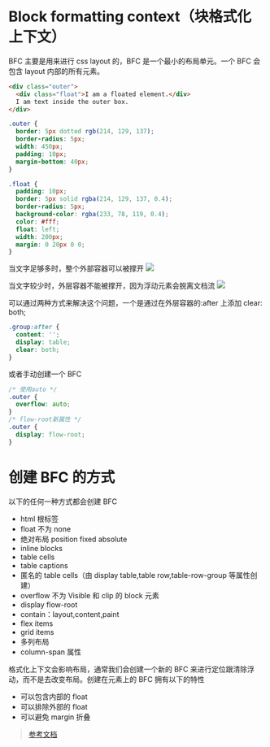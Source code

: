 # Block formatting context（块格式化上下文）

BFC 主要是用来进行 css layout 的，BFC 是一个最小的布局单元。一个 BFC 会包含 layout 内部的所有元素。

```html
<div class="outer">
  <div class="float">I am a floated element.</div>
  I am text inside the outer box.
</div>
```

```css
.outer {
  border: 5px dotted rgb(214, 129, 137);
  border-radius: 5px;
  width: 450px;
  padding: 10px;
  margin-bottom: 40px;
}

.float {
  padding: 10px;
  border: 5px solid rgba(214, 129, 137, 0.4);
  border-radius: 5px;
  background-color: rgba(233, 78, 119, 0.4);
  color: #fff;
  float: left;
  width: 200px;
  margin: 0 20px 0 0;
}
```

当文字足够多时，整个外部容器可以被撑开
![](https://cloud.netlifyusercontent.com/assets/344dbf88-fdf9-42bb-adb4-46f01eedd629/cf72a345-d837-4524-a9a7-47a75b281589/floats1-800w-opt.png)

当文字较少时，外层容器不能被撑开，因为浮动元素会脱离文档流
![](https://cloud.netlifyusercontent.com/assets/344dbf88-fdf9-42bb-adb4-46f01eedd629/f40fbaa1-771c-4655-82bb-d16ec1e4f447/floats2-800w-opt.png)

可以通过两种方式来解决这个问题，一个是通过在外层容器的:after 上添加 clear: both;

```css
.group:after {
  content: '';
  display: table;
  clear: both;
}
```

或者手动创建一个 BFC

```css
/* 使用auto */
.outer {
  overflow: auto;
}
/* flow-root新属性 */
.outer {
  display: flow-root;
}
```

# 创建 BFC 的方式

以下的任何一种方式都会创建 BFC

- html 根标签
- float 不为 none
- 绝对布局 position fixed absolute
- inline blocks
- table cells
- table captions
- 匿名的 table cells（由 display table,table row,table-row-group 等属性创建）
- overflow 不为 Visible 和 clip 的 block 元素
- display flow-root
- contain：layout,content,paint
- flex items
- grid items
- 多列布局
- column-span 属性


格式化上下文会影响布局，通常我们会创建一个新的 BFC 来进行定位跟清除浮动，而不是去改变布局。创建在元素上的 BFC 拥有以下的特性
  - 可以包含内部的 float
  - 可以排除外部的 float
  - 可以避免 margin 折叠

> [参考文档](https://developer.mozilla.org/en-US/docs/Web/Guide/CSS/Block_formatting_context)
